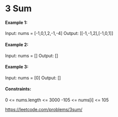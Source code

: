 # 3 Sum

#### Example 1:
Input: nums = [-1,0,1,2,-1,-4]
Output: [[-1,-1,2],[-1,0,1]]

#### Example 2:
Input: nums = []
Output: []

#### Example 3:
Input: nums = [0]
Output: []
 

#### Constraints:
0 <= nums.length <= 3000
-105 <= nums[i] <= 105

https://leetcode.com/problems/3sum/

